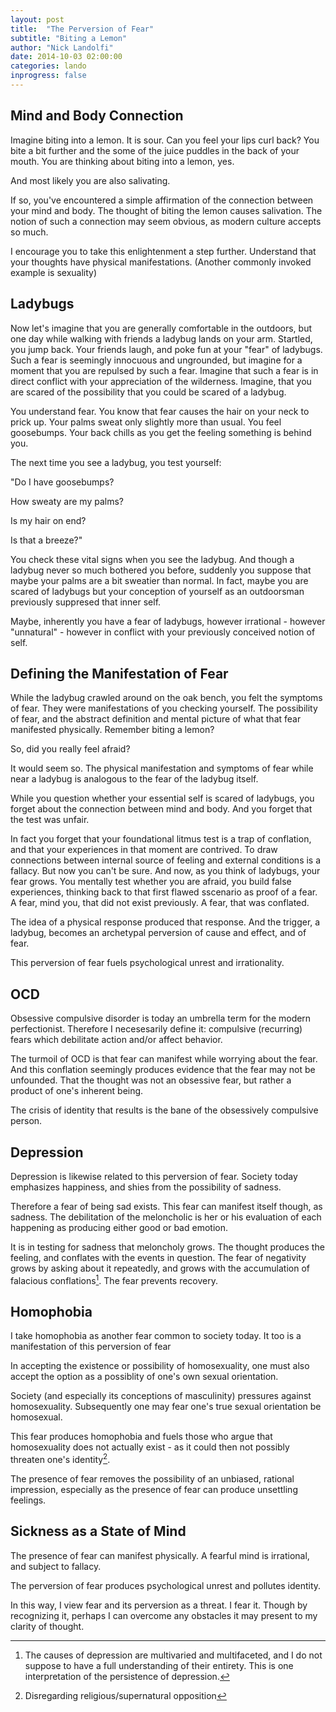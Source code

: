 ```yaml
---
layout: post
title:  "The Perversion of Fear"
subtitle: "Biting a Lemon"
author: "Nick Landolfi"
date: 2014-10-03 02:00:00
categories: lando
inprogress: false
---
```


Mind and Body Connection
------------------------

Imagine biting into a lemon. It is sour. Can you feel your lips curl back? You bite a bit further and the some of the juice puddles in the back of your mouth. You are thinking about biting into a lemon, yes.

And most likely you are also salivating.

If so, you've encountered a simple affirmation of the connection between your mind and body. The thought of biting the lemon causes salivation. The notion of such a connection may seem obvious, as modern culture accepts so much.

I encourage you to take this enlightenment a step further. Understand that your thoughts have physical manifestations. (Another commonly invoked example is sexuality)

Ladybugs
--------

Now let's imagine that you are generally comfortable in the outdoors, but one day while walking with friends a ladybug lands on your arm. Startled, you jump back. Your friends laugh, and poke fun at your "fear" of ladybugs. Such a fear is seemingly innocuous and ungrounded, but imagine for a moment that you are repulsed by such a fear. Imagine that such a fear is in direct conflict with your appreciation of the wilderness. Imagine, that you are scared of the possibility that you could be scared of a ladybug.

You understand fear. You know that fear causes the hair on your neck to prick up. Your palms sweat only slightly more than usual. You feel goosebumps. Your back chills as you get the feeling something is behind you.

The next time you see a ladybug, you test yourself:

"Do I have goosebumps?

How sweaty are my palms?

Is my hair on end?

Is that a breeze?"

You check these vital signs when you see the ladybug. And though a ladybug never so much bothered you before, suddenly you suppose that maybe your palms are a bit sweatier than normal. In fact, maybe you are scared of ladybugs but your conception of yourself as an outdoorsman previously suppresed that inner self.

Maybe, inherently you have a fear of ladybugs, however irrational - however "unnatural" - however in conflict with your previously conceived notion of self.

Defining the Manifestation of Fear
---------------------------------

While the ladybug crawled around on the oak bench, you felt the symptoms of fear. They were manifestations of you checking yourself. The possibility of fear, and the abstract definition and mental picture of what that fear manifested physically. Remember biting a lemon?

So, did you really feel afraid?

It would seem so. The physical manifestation and symptoms of fear while near a ladybug is analogous to the fear of the ladybug itself.

While you question whether your essential self is scared of ladybugs, you forget about the connection between mind and body. And you forget that the test was unfair.

In fact you forget that your foundational litmus test is a trap of conflation, and that your experiences in that moment are contrived. To draw connections between internal source of feeling and external conditions is a fallacy. But now you can't be sure. And now, as you think of ladybugs, your fear grows. You mentally test whether you are afraid, you build false experiences, thinking back to that first flawed sscenario as proof of a fear. A fear, mind you, that did not exist previously. A fear, that was conflated.

The idea of a physical response produced that response. And the trigger, a ladybug, becomes an archetypal perversion of cause and effect, and of fear.

This perversion of fear fuels psychological unrest and irrationality.

OCD
---

Obsessive compulsive disorder is today an umbrella term for the modern perfectionist. Therefore I necesesarily define it:  compulsive (recurring) fears which debilitate action and/or affect behavior.

The turmoil of OCD is that fear can manifest while worrying about the fear. And this conflation seemingly produces evidence that the fear may not be unfounded. That the thought was not an obsessive fear, but rather a product of one's inherent being.

The crisis of identity that results is the bane of the obsessively compulsive person.

Depression
----------

Depression is likewise related to this perversion of fear. Society today emphasizes happiness, and shies from the possibility of sadness.

Therefore a fear of being sad exists. This fear can manifest itself though, as sadness. The debilitation of the meloncholic is her or his evaluation of each happening as producing either good or bad emotion.

It is in testing for sadness that meloncholy grows. The thought produces the feeling, and conflates with the events in question.  The fear of negativity grows by asking about it repeatedly, and grows with the accumulation of falacious conflations[^1]. The fear prevents recovery.

Homophobia
----------

I take homophobia as another fear common to society today. It too is a manifestation of this perversion of fear

In accepting the existence or possibility of homosexuality, one must also accept the option as a possiblity of one's own sexual orientation.

Society (and especially its conceptions of masculinity) pressures against homosexuality. Subsequently one may fear one's true sexual orientation be homosexual.

This fear produces homophobia and fuels those who argue that homosexuality does not actually exist - as it could then not possibly threaten one's identity[^2].

The presence of fear removes the possibility of an unbiased, rational impression, especially as the presence of fear can produce unsettling feelings.

Sickness as a State of Mind
---------------------------

The presence of fear can manifest physically. A fearful mind is irrational, and subject to fallacy.

The perversion of fear produces psychological unrest and pollutes identity.

In this way, I view fear and its perversion as a threat. I fear it. Though by recognizing it, perhaps I can overcome any obstacles it may present to my clarity of thought.

[^1]: The causes of depression are multivaried and multifaceted, and I do not suppose to have a full understanding of their entirety. This is one interpretation of the persistence of depression.
[^2]: Disregarding religious/supernatural opposition
